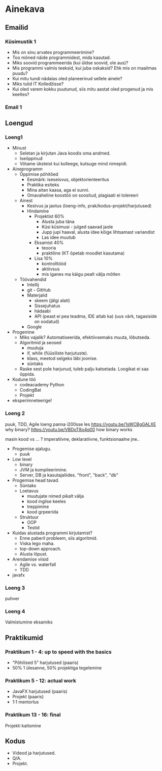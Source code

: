 # Ainekava

## Emailid

### Küsimustik 1

- Mis on sinu arvates programmeerimine?
- Too mõned näide programmidest, mida kasutad.
- Miks soovid programmeerida (kui üldse soovid, ole aus)?
- Mis programmi valmis teeksid, kui juba oskaksid? Ehk mis on maailmas puudu?
- Kui mitu tundi nädalas oled planeerinud sellele ainele?
- Miks tulid IT Kolledžisse?
- Kui oled varem kokku puutunud, siis mitu aastat oled progenud ja mis keeltes?

### Email 1

## Loengud

### Loeng1

- Minust
  - Seletan ja kirjutan Java koodis oma andmed.
  - Iseõppinud
  - Võtame üksteist kui kolleege, kutsuge mind nimepidi.
- Aineprogramm
  - Õppimise põhitõed
    - Eesmärk: iseseisvus, objektorienteeritus
    - Praktika esiteks
    - Mina aitan kaasa, aga ei sunni.
    - Omavaheline koostöö on soositud, plagiaati ei tolereeri
  - Ainest
    - Kestvus ja jaotus (loeng-info, prak/kodus-projekt/harjutused)
    - Hindamine
      - Projektist 60%
        - Alusta juba täna
        - Küsi küsimusi - julged saavad jaole
        - Jupp jupi haaval, alusta idee kõige lihtsamast variandist
        - Las idee muutub
      - Eksamist 40%
        - teooria
        - praktiline (KT õpetab moodlet kasutama)
      - Lisa 10%
        - kontrolltööd
        - aktiivsus
        - mis iganes ma käigu pealt välja mõtlen
  - Töövahendid
    - Intellij
    - git - GitHub
    - Materjalid
      - skeem (jälgi alati)
      - Sissejuhatus
      - hädaabi
      - API (peast ei pea teadma, IDE aitab ka)
      (uus värk, tagasiside on oodatud)
    - Google
- Progemine
  - Miks vajalik? Automatiseerida, efektiivsemaks muuta, lõbutseda.
  - Algoritmid ja seosed
    - muutuja
    - if, while (füüsiliste harjutuste).
    - klass, meetod selgeks läbi joonise.
    - süntaks
  - Raske sest pole harjunud, tuleb palju katsetada. Loogikat ei saa õppida.
- Kodune töö
  - codeacademy Python
  - CodingBat
  - Projekt
- eksperimneteerige!

### Loeng 2

puuk, TDD, Agile
loeng panna i200sse les
https://youtu.be/1sWCBgGALXE why binary?
https://youtu.be/VBDoT8o4q00 how binary works

masin kood vs ... ?
imperatiivne, deklaratiivne, funktsionaalne jne..

- Progemise ajalugu.
    - puuk
- Low level
  - binary
  - JVM ja kompileerimine.
  - Server, DB ja kasutajaliides. "front", "back", "db"
- Progemise head tavad.
  - Süntaks
  - Loetavus
    - muutujate nimed pikalt välja
    - kood inglise keeles
    - treppimine
    - kood grpeerida
  - Struktuur
    - OOP
    - Testid
- Kuidas alustada programmi kirjutamist?
  - Enne paberil probleem, siis algoritmid.
  - Viska lego maha.
  - top-down approach.
  - Alusta lõpust.
- Arendamise viisid
  - Agile vs. waterfall
  - TDD
- javafx

### Loeng 3

puhver

### Loeng 4

Valmistumine eksamiks

## Praktikumid

### Praktikum 1 - 4: up to speed with the basics

- "Põhilised 5" harjutused (paaris)
- 50% 1 ülesanne, 50% projektiga tegelemine

### Praktikum 5 - 12: actual work

- JavaFX harjutused (paaris)
- Projekt (paaris)
- 1:1 mentorlus

### Praktikum 13 - 16: final

Projekti kaitsmine

## Kodus

- Videod ja harjutused.
- Q/A.
- Projekt.
